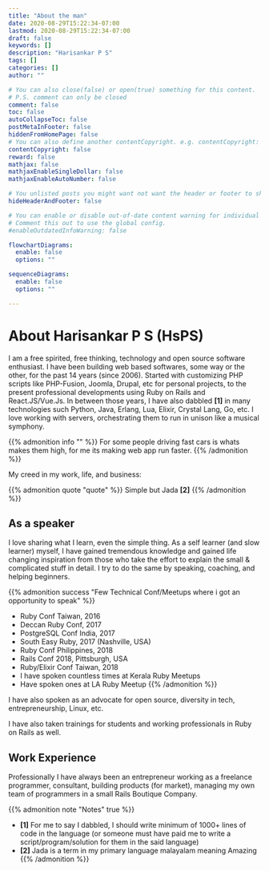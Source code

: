 ```yaml
---
title: "About the man"
date: 2020-08-29T15:22:34-07:00
lastmod: 2020-08-29T15:22:34-07:00
draft: false
keywords: []
description: "Harisankar P S"
tags: []
categories: []
author: ""

# You can also close(false) or open(true) something for this content.
# P.S. comment can only be closed
comment: false
toc: false
autoCollapseToc: false
postMetaInFooter: false
hiddenFromHomePage: false
# You can also define another contentCopyright. e.g. contentCopyright: "This is another copyright."
contentCopyright: false
reward: false
mathjax: false
mathjaxEnableSingleDollar: false
mathjaxEnableAutoNumber: false

# You unlisted posts you might want not want the header or footer to show
hideHeaderAndFooter: false

# You can enable or disable out-of-date content warning for individual post.
# Comment this out to use the global config.
#enableOutdatedInfoWarning: false

flowchartDiagrams:
  enable: false
  options: ""

sequenceDiagrams: 
  enable: false
  options: ""

---
```


<!--more-->

# About Harisankar P S (HsPS)

I am a free spirited, free thinking, technology and open source software enthusiast. I have been building web based softwares, some way or the other, for the past 14 years (since 2006). Started with customizing PHP scripts like PHP-Fusion, Joomla, Drupal, etc for personal projects, to the present professional developments using Ruby on Rails and React.JS/Vue.Js. In between those years, I have also dabbled **[1]** in many technologies such Python, Java, Erlang, Lua, Elixir, Crystal Lang, Go, etc. I love working with servers, orchestrating them to run in unison like a musical symphony. 

{{% admonition info "" %}}
For some people driving fast cars is whats makes them high, for me its making web app run faster.
{{% /admonition %}}

My creed in my work, life, and business:

{{% admonition quote "quote" %}}
Simple but Jada **[2]**
{{% /admonition %}}

## As a speaker

I love sharing what I learn, even the simple thing. As a self learner (and slow learner) myself, I have gained tremendous knowledge and gained life changing inspiration from those who take the effort to explain the small & complicated stuff in detail. I try to do the same by speaking, coaching, and helping beginners.

{{% admonition success "Few Technical Conf/Meetups where i got an opportunity to speak" %}}
* Ruby Conf Taiwan, 2016
* Deccan Ruby Conf, 2017
* PostgreSQL Conf India, 2017
* South Easy Ruby, 2017 (Nashville, USA)
* Ruby Conf Philippines, 2018
* Rails Conf 2018, Pittsburgh, USA
* Ruby/Elixir Conf Taiwan, 2018
* I have spoken countless times at Kerala Ruby Meetups
* Have spoken ones at LA Ruby Meetup
{{% /admonition %}}

I have also spoken as an advocate for open source, diversity in tech, entrepreneurship, Linux, etc.

I have also taken trainings for students and working professionals in Ruby on Rails as well. 

## Work Experience

Professionally I have always been an entrepreneur working as a freelance programmer, consultant, building products (for market), managing my own team of programmers in a small Rails Boutique Company.



{{% admonition note "Notes" true %}}
* **[1]** For me to say I dabbled, I should write minimum of 1000+ lines of code in the language (or someone must have paid me to write a script/program/solution for them in the said language)
* **[2]** Jada is a term in my primary language malayalam meaning Amazing
{{% /admonition %}}



